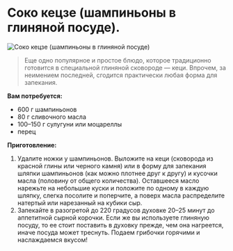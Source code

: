 # Соко кецзе (шампиньоны в глиняной посуде).
![Соко кецзе (шампиньоны в глиняной посуде)](/images/Kulinar/Second/shrooms.jpg 'Соко кецзе (шампиньоны в глиняной посуде)')

> Еще одно популярное и простое блюдо, которое традиционно готовится в специальной глиняной сковороде — кеци. Впрочем, за неимением последней, сгодится практически любая форма для запекания.

**Вам потребуется:**

- 600 г шампиньонов
- 80 г сливочного масла
- 100–150 г сулугуни или моцареллы
- перец

**Приготовление:**

1. Удалите ножки у шампиньонов. Выложите на кеци (сковорода из красной глины или черного камня) или в форму для запекания шляпки шампиньонов (как можно плотнее друг к другу) и кусочки масла (половину от общего количества). Оставшееся масло нарежьте на небольшие куски и положите по одному в каждую шляпку, слегка посолите и поперчите, а поверх масла распределите натертый или нарезанный на кубики сыр.
2. Запекайте в разогретой до 220 градусов духовке 20–25 минут до аппетитной сырной корочки. Если же вы используете глиняную посуду, то ее стоит поставить в духовку прежде, чем она нагреется, иначе посуда может треснуть. Подаем грибочки горячими и наслаждаемся вкусом!
